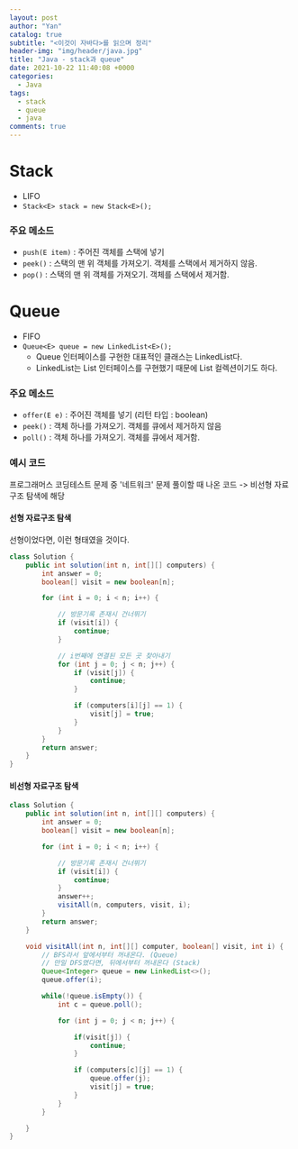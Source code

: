 ```yaml
---
layout: post
author: "Yan"
catalog: true
subtitle: "<이것이 자바다>를 읽으며 정리"
header-img: "img/header/java.jpg"
title: "Java - stack과 queue"
date: 2021-10-22 11:40:08 +0000
categories:
  - Java
tags:
  - stack
  - queue
  - java
comments: true
---
```


# Stack

- LIFO
- `Stack<E> stack = new Stack<E>();`

### 주요 메소드

- `push(E item)` : 주어진 객체를 스택에 넣기
- `peek()` : 스택의 맨 위 객체를 가져오기. 객체를 스택에서 제거하지 않음.
- `pop()` : 스택의 맨 위 객체를 가져오기. 객체를 스택에서 제거함.

# Queue

- FIFO
- `Queue<E> queue = new LinkedList<E>();`
  - Queue 인터페이스를 구현한 대표적인 클래스는 LinkedList다.
  - LinkedList는 List 인터페이스를 구현했기 때문에 List 컬렉션이기도 하다.

### 주요 메소드

- `offer(E e)` : 주어진 객체를 넣기 (리턴 타입 : boolean)
- `peek()` : 객체 하나를 가져오기. 객체를 큐에서 제거하지 않음
- `poll()` : 객체 하나를 가져오기. 객체를 큐에서 제거함.

### 예시 코드

프로그래머스 코딩테스트 문제 중 '네트워크' 문제 풀이할 때 나온 코드 -> 비선형 자료구조 탐색에 해당

#### 선형 자료구조 탐색

선형이었다면, 이런 형태였을 것이다.

```java
class Solution {
    public int solution(int n, int[][] computers) {
        int answer = 0;
        boolean[] visit = new boolean[n];

        for (int i = 0; i < n; i++) {

            // 방문기록 존재시 건너뛰기
            if (visit[i]) {
                continue;
            }

            // i번째에 연결된 모든 곳 찾아내기
            for (int j = 0; j < n; j++) {
                if (visit[j]) {
                    continue;
                }

                if (computers[i][j] == 1) {
                    visit[j] = true;
                }
            }
        }
        return answer;
    }
}
```

#### 비선형 자료구조 탐색

```java
class Solution {
    public int solution(int n, int[][] computers) {
        int answer = 0;
        boolean[] visit = new boolean[n];

        for (int i = 0; i < n; i++) {

            // 방문기록 존재시 건너뛰기
            if (visit[i]) {
                continue;
            }
            answer++;
            visitAll(n, computers, visit, i);
        }
        return answer;
    }

    void visitAll(int n, int[][] computer, boolean[] visit, int i) {
        // BFS라서 앞에서부터 꺼내온다. (Queue)
        // 만일 DFS였다면, 뒤에서부터 꺼내온다 (Stack)
        Queue<Integer> queue = new LinkedList<>();
        queue.offer(i);

        while(!queue.isEmpty()) {
            int c = queue.poll();

            for (int j = 0; j < n; j++) {

                if(visit[j]) {
                    continue;
                }

                if (computers[c][j] == 1) {
                    queue.offer(j);
                    visit[j] = true;
                }
            }
        }

    }
}
```
